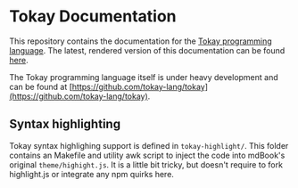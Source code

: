 # Tokay Documentation

This repository contains the documentation for the [Tokay programming language](https://tokay.dev). The latest, rendered version of this documentation can be found [here](https://tokay.dev/tokay-docs/).

The Tokay programming language itself is under heavy development and can be found at [https://github.com/tokay-lang/tokay](https://github.com/tokay-lang/tokay).


## Syntax highlighting

Tokay syntax highlighing support is defined in `tokay-highlight/`. This folder contains an Makefile and utility awk script to inject the code into mdBook's original `theme/highight.js`. It is a little bit tricky, but doesn't require to fork highlight.js or integrate any npm quirks here.

